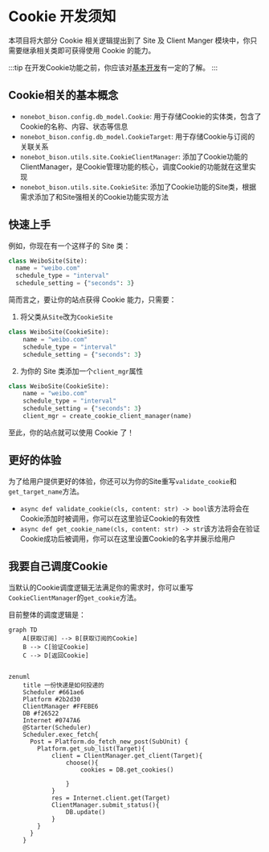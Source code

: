 # Cookie 开发须知

本项目将大部分 Cookie 相关逻辑提出到了 Site 及 Client Manger 模块中，你只需要继承相关类即可获得使用 Cookie 的能力。

:::tip
在开发Cookie功能之前，你应该对[基本开发](/dev/#基本开发)有一定的了解。
:::

## Cookie相关的基本概念

- `nonebot_bison.config.db_model.Cookie`: 用于存储Cookie的实体类，包含了Cookie的名称、内容、状态等信息
- `nonebot_bison.config.db_model.CookieTarget`: 用于存储Cookie与订阅的关联关系
- `nonebot_bison.utils.site.CookieClientManager`: 添加了Cookie功能的ClientManager，是Cookie管理功能的核心，调度Cookie的功能就在这里实现
- `nonebot_bison.utils.site.CookieSite`: 添加了Cookie功能的Site类，根据需求添加了和Site强相关的Cookie功能实现方法

## 快速上手

例如，你现在有一个这样子的 Site 类：

```python
class WeiboSite(Site):
  name = "weibo.com"
  schedule_type = "interval"
  schedule_setting = {"seconds": 3}
```

简而言之，要让你的站点获得 Cookie 能力，只需要：

1. 将父类从`Site`改为`CookieSite`

```python {1}
class WeiboSite(CookieSite):
    name = "weibo.com"
    schedule_type = "interval"
    schedule_setting = {"seconds": 3}
```

2. 为你的 Site 类添加一个`client_mgr`属性

```python {5}
class WeiboSite(CookieSite):
    name = "weibo.com"
    schedule_type = "interval"
    schedule_setting = {"seconds": 3}
    client_mgr = create_cookie_client_manager(name)
```

至此，你的站点就可以使用 Cookie 了！

## 更好的体验

为了给用户提供更好的体验，你还可以为你的Site重写`validate_cookie`和`get_target_name`方法。

- `async def validate_cookie(cls, content: str) -> bool`该方法将会在Cookie添加时被调用，你可以在这里验证Cookie的有效性
- `async def get_cookie_name(cls, content: str) -> str`该方法将会在验证Cookie成功后被调用，你可以在这里设置Cookie的名字并展示给用户

## 我要自己调度Cookie

当默认的Cookie调度逻辑无法满足你的需求时，你可以重写`CookieClientManager`的`get_cookie`方法。

目前整体的调度逻辑是：

```mermaid
graph TD
    A[获取订阅] --> B[获取订阅的Cookie]
    B --> C[验证Cookie]
    C --> D[返回Cookie]

```

```mermaid

zenuml
    title 一份快递是如何投递的
    Scheduler #661ae6
    Platform #2b2d30
    ClientManager #FFEBE6
    DB #f26522
    Internet #0747A6
    @Starter(Scheduler)
    Scheduler.exec_fetch{
      Post = Platform.do_fetch_new_post(SubUnit) {
        Platform.get_sub_list(Target){
            client = ClientManager.get_client(Target){
                choose(){
                    cookies = DB.get_cookies()

                }
            }
            res = Internet.client.get(Target)
            ClientManager.submit_status(){
                DB.update()
            }
        }
      }
    }
```
